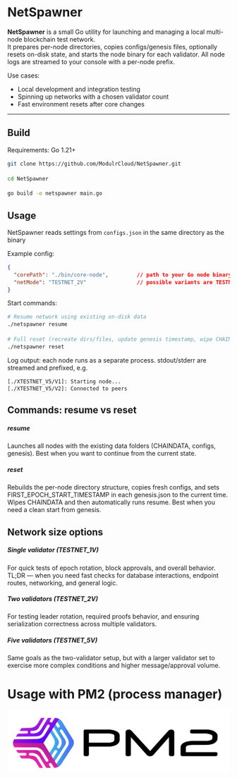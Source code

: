 # NetSpawner

**NetSpawner** is a small Go utility for launching and managing a local multi-node blockchain test network.  
It prepares per-node directories, copies configs/genesis files, optionally resets on-disk state, and starts the node binary for each validator. All node logs are streamed to your console with a per-node prefix.

Use cases:
- Local development and integration testing
- Spinning up networks with a chosen validator count
- Fast environment resets after core changes

---

## Build

Requirements: Go 1.21+

```bash
git clone https://github.com/ModulrCloud/NetSpawner.git

cd NetSpawner

go build -o netspawner main.go
```

## Usage

NetSpawner reads settings from `configs.json` in the same directory as the binary

Example config:

```json
{
  "corePath": "./bin/core-node",         // path to your Go node binary
  "netMode": "TESTNET_2V"                // possible variants are TESTNET_1V | TESTNET_2V | TESTNET_5V
}
```

Start commands:

```bash
# Resume network using existing on-disk data
./netspawner resume

# Full reset (recreate dirs/files, update genesis timestamp, wipe CHAINDATA), then start
./netspawner reset
```

Log output: each node runs as a separate process. stdout/stderr are streamed and prefixed, e.g.

```
[./XTESTNET_V5/V1]: Starting node...
[./XTESTNET_V5/V2]: Connected to peers
```



## Commands: resume vs reset

##### resume
Launches all nodes with the existing data folders (CHAINDATA, configs, genesis).
Best when you want to continue from the current state.

##### reset
Rebuilds the per-node directory structure, copies fresh configs, and sets FIRST_EPOCH_START_TIMESTAMP in each genesis.json to the current time.
Wipes CHAINDATA and then automatically runs resume.
Best when you need a clean start from genesis.


## Network size options

##### Single validator (TESTNET_1V)

For quick tests of epoch rotation, block approvals, and overall behavior.
TL;DR — when you need fast checks for database interactions, endpoint routes, networking, and general logic.

##### Two validators (TESTNET_2V)
For testing leader rotation, required proofs behavior, and ensuring serialization correctness across multiple validators.

##### Five validators (TESTNET_5V)
Same goals as the two-validator setup, but with a larger validator set to exercise more complex conditions and higher message/approval volume.


# Usage with PM2 (process manager)

![alt text](files/images/pm2.png)